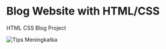 # Blog Website with HTML/CSS
HTML CSS Blog Project

![Tips Meningkatka](https://user-images.githubusercontent.com/65702027/140885372-14172f89-bd43-4b57-99b8-3699301e372d.png)
